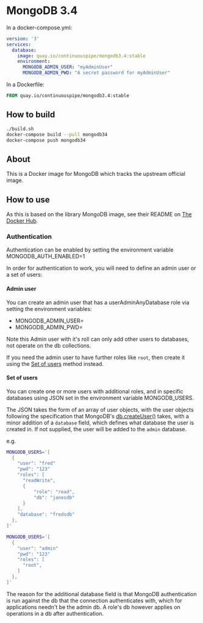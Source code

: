 # MongoDB 3.4

In a docker-compose.yml:
```yml
version: '3'
services:
  database:
    image: quay.io/continuouspipe/mongodb3.4:stable
    environment:
      MONGODB_ADMIN_USER: "myAdminUser"
      MONGODB_ADMIN_PWD: "A secret password for myAdminUser"
```

In a Dockerfile:
```Dockerfile
FROM quay.io/continuouspipe/mongodb3.4:stable
```

## How to build
```bash
./build.sh
docker-compose build --pull mongodb34
docker-compose push mongodb34
```

## About

This is a Docker image for MongoDB which tracks the upstream official image.

## How to use

As this is based on the library MongoDB image, see their README on
[The Docker Hub](https://hub.docker.com/_/mongo/).

### Authentication

Authentication can be enabled by setting the environment variable MONGODB_AUTH_ENABLED=1

In order for authentication to work, you will need to define an admin user or a
set of users:

#### Admin user

You can create an admin user that has a userAdminAnyDatabase role via setting
the environment variables:

* MONGODB_ADMIN_USER=<admin user name>
* MONGODB_ADMIN_PWD=<admin user password>

Note this Admin user with it's roll can only add other users to databases, not
operate on the db collections.

If you need the admin user to have further roles like `root`, then create it
using the [Set of users](#set-of-users) method instead.

#### Set of users

You can create one or more users with additional roles, and in specific
databases using JSON set in the environment variable MONGODB_USERS.

The JSON takes the form of an array of user objects, with the user objects following
the specification that MongoDB's [db.createUser()](https://docs.mongodb.com/manual/reference/method/db.createUser/)
takes, with a minor addition of a `database` field, which defines what database
the user is created in. If not supplied, the user will be added to the `admin`
database.

e.g.

```bash
MONGODB_USERS='[
  {
    "user": "fred"
    "pwd": "123"
    "roles": [
      "readWrite",
      {
          "role": "read",
          "db": "janesdb"
      }
    ],
    "database": "fredsdb"
  },
]'
```

```bash
MONGODB_USERS='[
  {
    "user": "admin"
    "pwd": "123"
    "roles": [
      "root",
    ]
  },
]'
```


The reason for the additional database field is that MongoDB authentication is
run against the db that the connection authenticates with, which for applications
needn't be the admin db. A role's db however applies on operations in a db after
authentication.

